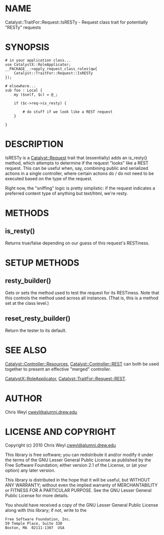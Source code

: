# NAME

Catalyst::TraitFor::Request::IsRESTy - Request class trait for potentially "RESTy" requests

# SYNOPSIS

    # in your application class...
    use CatalystX::RoleApplicator;
    __PACKAGE__->apply_request_class_roles(qw{
        Catalyst::TraitFor::Request::IsRESTy
    });

    # elsewhere...
    sub foo : Local {
        my ($self, $c) = @_;

        if ($c->req->is_resty) {

            # do stuff if we look like a REST request
        }

    }

# DESCRIPTION

IsRESTy is a [Catalyst::Request](http://search.cpan.org/perldoc?Catalyst::Request) trait that (essentially) adds an is_resty()
method, which attempts to determine if the request "looks" like a REST
request.  This can be useful when, say, combining public and serialized
actions in a single controller, where certain actions do / do not need to be
executed based on the type of the request.

Right now, the "sniffing" logic is pretty simplistic: if the request indicates
a preferred content type of anything but text/html, we're resty.

# METHODS

## is_resty()

Returns true/false depending on our guess of this request's RESTiness.

# SETUP METHODS

## resty_builder()

Gets or sets the method used to test the request for its RESTiness.  Note that
this controls the method used across all instances. (That is, this is a method
set at the class level.)

## reset_resty_builder()

Return the tester to its default.

# SEE ALSO

[Catalyst::Controller::Resources](http://search.cpan.org/perldoc?Catalyst::Controller::Resources), [Catalyst::Controller::REST](http://search.cpan.org/perldoc?Catalyst::Controller::REST) can both be
used together to present an effective "merged" controller.

[CatalystX::RoleApplicator](http://search.cpan.org/perldoc?CatalystX::RoleApplicator), [Catalyst::TraitFor::Request::REST](http://search.cpan.org/perldoc?Catalyst::TraitFor::Request::REST).

# AUTHOR

Chris Weyl <cweyl@alumni.drew.edu>

# LICENSE AND COPYRIGHT

Copyright (c) 2010 Chris Weyl <cweyl@alumni.drew.edu>

This library is free software; you can redistribute it and/or
modify it under the terms of the GNU Lesser General Public
License as published by the Free Software Foundation; either
version 2.1 of the License, or (at your option) any later version.

This library is distributed in the hope that it will be useful,
but WITHOUT ANY WARRANTY; without even the implied warranty of
MERCHANTABILITY or FITNESS FOR A PARTICULAR PURPOSE.  See the GNU
Lesser General Public License for more details.

You should have received a copy of the GNU Lesser General Public
License along with this library; if not, write to the

    Free Software Foundation, Inc.
    59 Temple Place, Suite 330
    Boston, MA  02111-1307  USA